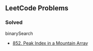 ## LeetCode Problems
### Solved
binarySearch
* [852. Peak Index in a Mountain Array](https://github.com/seunghyunbaek/Algorithm/blob/master/LeetCode/852)
